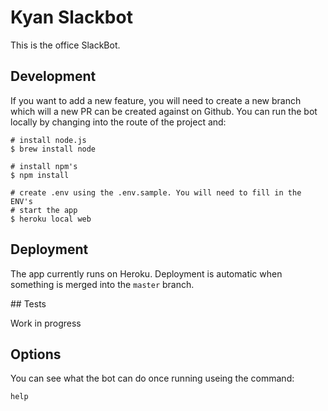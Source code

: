 # Kyan Slackbot

This is the office SlackBot.

## Development

If you want to add a new feature, you will need to create a new branch which
will a new PR can be created against on Github. You can run the bot locally
by changing into the route of the project and:

```
# install node.js
$ brew install node

# install npm's
$ npm install

# create .env using the .env.sample. You will need to fill in the ENV's
# start the app
$ heroku local web

```

## Deployment

The app currently runs on Heroku. Deployment is automatic when something is
merged into the ```master``` branch.

## Tests

Work in progress


## Options

You can see what the bot can do once running useing the command:

```
help

```
